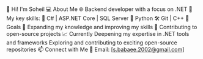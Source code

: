 👋 Hi! I'm Soheil
💻 About Me
🌐 Backend developer with a focus on .NET
🔧 My key skills:
🧰 C# | ASP.NET Core | SQL Server 
🐍 Python
🛠 Git | C++
🎯 Goals
🚀 Expanding my knowledge and improving my skills
🤝 Contributing to open-source projects
📈 Currently
Deepening my expertise in .NET tools and frameworks
Exploring and contributing to exciting open-source repositories
📫 Connect with Me
📧 Email: [s.babaee.2002@gmail.com]
